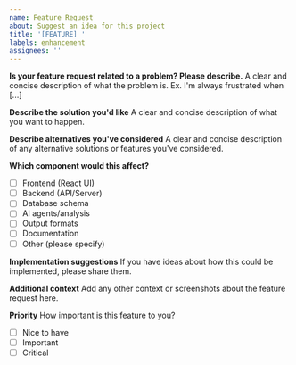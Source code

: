 ```yaml
---
name: Feature Request
about: Suggest an idea for this project
title: '[FEATURE] '
labels: enhancement
assignees: ''
---
```


**Is your feature request related to a problem? Please describe.**
A clear and concise description of what the problem is. Ex. I'm always frustrated when [...]

**Describe the solution you'd like**
A clear and concise description of what you want to happen.

**Describe alternatives you've considered**
A clear and concise description of any alternative solutions or features you've considered.

**Which component would this affect?**
- [ ] Frontend (React UI)
- [ ] Backend (API/Server)
- [ ] Database schema
- [ ] AI agents/analysis
- [ ] Output formats
- [ ] Documentation
- [ ] Other (please specify)

**Implementation suggestions**
If you have ideas about how this could be implemented, please share them.

**Additional context**
Add any other context or screenshots about the feature request here.

**Priority**
How important is this feature to you?
- [ ] Nice to have
- [ ] Important
- [ ] Critical
